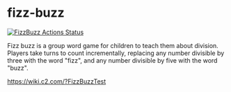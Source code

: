 # fizz-buzz
[![FizzBuzz Actions Status](https://github.com/mannibasi/fizz-buzz/workflows/FizzBuzz/badge.svg)](https://github.com/mannibasi/fizz-buzz/actions)

Fizz buzz is a group word game for children to teach them about division.  Players take turns to count incrementally, replacing any number divisible by three with the word "fizz", and any number divisible by five with the word "buzz".

https://wiki.c2.com/?FizzBuzzTest